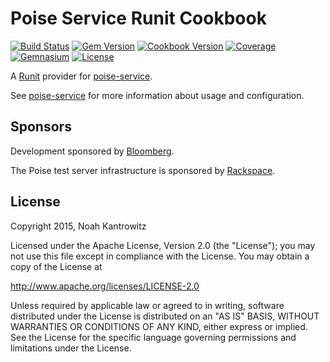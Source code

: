 # Poise Service Runit Cookbook

[![Build Status](https://img.shields.io/travis/poise/poise-service-runit.svg)](https://travis-ci.org/poise/poise-service-runit)
[![Gem Version](https://img.shields.io/gem/v/poise-service-runit.svg)](https://rubygems.org/gems/poise-service-runit)
[![Cookbook Version](https://img.shields.io/cookbook/v/poise-service-runit.svg)](https://supermarket.chef.io/cookbooks/poise-service-runit)
[![Coverage](https://img.shields.io/codecov/c/github/poise/poise-service-runit.svg)](https://codecov.io/github/poise/poise-service-runit)
[![Gemnasium](https://img.shields.io/gemnasium/poise/poise-service-runit.svg)](https://gemnasium.com/poise/poise-service-runit)
[![License](https://img.shields.io/badge/license-Apache_2-blue.svg)](https://www.apache.org/licenses/LICENSE-2.0)

A [Runit](http://smarden.org/runit/) provider for
[poise-service](https://github.com/poise/poise-service).

See [poise-service](https://github.com/poise/poise-service) for more information
about usage and configuration.

## Sponsors

Development sponsored by [Bloomberg](http://www.bloomberg.com/company/technology/).

The Poise test server infrastructure is sponsored by [Rackspace](https://rackspace.com/).

## License

Copyright 2015, Noah Kantrowitz

Licensed under the Apache License, Version 2.0 (the "License");
you may not use this file except in compliance with the License.
You may obtain a copy of the License at

http://www.apache.org/licenses/LICENSE-2.0

Unless required by applicable law or agreed to in writing, software
distributed under the License is distributed on an "AS IS" BASIS,
WITHOUT WARRANTIES OR CONDITIONS OF ANY KIND, either express or implied.
See the License for the specific language governing permissions and
limitations under the License.
